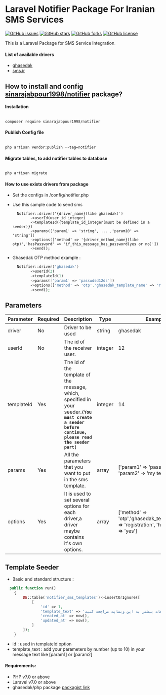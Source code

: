 # Laravel Notifier Package For Iranian SMS Services
[![GitHub issues](https://img.shields.io/github/issues/sinarajabpour1998/notifier?style=flat-square)](https://github.com/sinarajabpour1998/notifier/issues)
[![GitHub stars](https://img.shields.io/github/stars/sinarajabpour1998/notifier?style=flat-square)](https://github.com/sinarajabpour1998/notifier/stargazers)
[![GitHub forks](https://img.shields.io/github/forks/sinarajabpour1998/notifier?style=flat-square)](https://github.com/sinarajabpour1998/notifier/network)
[![GitHub license](https://img.shields.io/github/license/sinarajabpour1998/notifier?style=flat-square)](https://github.com/sinarajabpour1998/notifier/blob/main/LICENSE)

This is a Laravel Package for SMS Service Integration.

#### List of available drivers

- [ghasedak](https://ghasedak.io/)
- [sms.ir](https://sms.ir/)

## How to install and config [sinarajabpour1998/notifier](https://github.com/sinarajabpour1998/notifier) package?

#### Installation

```

composer require sinarajabpour1998/notifier

```

#### Publish Config file

```

php artisan vendor:publish --tag=notifier

```

#### Migrate tables, to add notifier tables to database

```

php artisan migrate

```

#### How to use exists drivers from package

- Set the configs in /config/notifier.php

- Use this sample code to send sms

    ```
      Notifier::driver('{driver_name}(like ghasedak)')
            ->userId(user_id_integer)
            ->templateId({template_id_integer(must be defined in a seeder)})
            ->params(['param1' => 'string', ... ,'param10' => 'string'])
            ->options(['method' => '{driver_method_name}(like otp)','hasPassword' => 'if_this_message_has_password(yes or no)'])
            ->send();
    ```
  
- Ghasedak OTP method example :

    ```php
      Notifier::driver('ghasedak')
            ->userId(2)
            ->templateId(1)
            ->params(['param1' => 'passwdsd12ds'])
            ->options(['method' => 'otp','ghasedak_template_name' => 'registration', 'hasPassword' => 'yes'])
            ->send();
    ```

## Parameters
| Parameter | Required | Description | Type | Example |  
| --- | --- | --- | --- | --- |  
| driver | No | Driver to be used | string | ghasedak |  
| userId |  No | The id of the receiver user. | integer | 12 |  
| templateId | Yes | The id of the template of the message, which, specified in your seeder.**```(You must create a seeder before continue, please read the seeder part)```** | integer | 14 |  
| params | Yes | All the parameters that you want to put in the sms template. | array | ['param1' => 'passwdsd12ds', 'param2' => 'my text'] |  
| options | Yes | It is used to set several options for each driver,a driver maybe contains it's own options. | array | ['method' => 'otp','ghasedak_template_name' => 'registration', 'hasPassword' => 'yes'] |


## Template Seeder
- Basic and standard structure :
```php
  public function run()
    {
        DB::table('notifier_sms_templates')->insertOrIgnore([
            [
                'id' => 1,
                'template_text' => 'جهت اطلاعات بیشتر به این وبسایت مراجعه کنید : [param1]',
                'created_at' => now(),
                'updated_at' => now(),
            ]
        ]);
    }
```
* id : used in templateId option
* template_text : add your parameters by number (up to 10) in your message text like [param1] or [param2]


#### Requirements:

- PHP v7.0 or above
- Laravel v7.0 or above
- ghasedak/php package [packagist link](https://packagist.org/packages/ghasedak/php)

